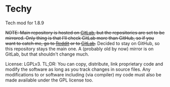 # Techy
Tech mod for 1.8.9

~~NOTE: Main repository is hosted on [GitLab](https://gitlab.com/Tbsc/Techy), but the repositories are set to be mirrored. Only thing is that I'll check GitLab more than GitHub, so if you want to catch me, go to [Reddit](https://reddit.com/u/Tbsc_) or to [GitLab](https://gitlab.com/Tbsc).~~
Decided to stay on GitHub, so this repository stays the main one. A (probably old by now) mirror is on GitLab, but that shouldn't change much.

License: LGPLv3. TL;DR: You can copy, distribute, link proprietary code and modify the software as long as you track changes in source files. Any modifications to or software including (via compiler) my code must also be made available under the GPL license too.
